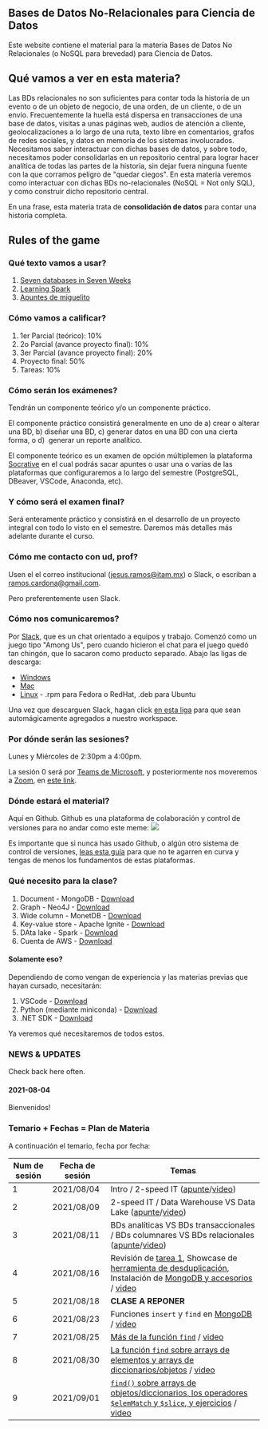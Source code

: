 ## Bases de Datos No-Relacionales para Ciencia de Datos

Este website contiene el material para la materia Bases de Datos No Relacionales (o NoSQL para brevedad) para Ciencia de Datos.

## Qué vamos a ver en esta materia?

Las BDs relacionales no son suficientes para contar toda la historia de un evento o de un objeto de negocio, de una orden, de un cliente, o de un envío. Frecuentemente la huella está dispersa en transacciones de una base de datos, visitas a unas páginas web, audios de atención a cliente, geolocalizaciones a lo largo de una ruta, texto libre en comentarios, grafos de redes sociales, y datos en memoria de los sistemas involucrados. Necesitamos saber interactuar con dichas bases de datos, y sobre todo, necesitamos poder consolidarlas en un repositorio central para lograr hacer analítica de todas las partes de la historia, sin dejar fuera ninguna fuente con la que corramos peligro de "quedar ciegos". En esta materia veremos como interactuar con dichas BDs no-relacionales (NoSQL = Not only SQL), y como construir dicho repositorio central.

En una frase, esta materia trata de **consolidación de datos** para contar una historia completa.

##   Rules of the game

### Qué texto vamos a usar?

1. [Seven databases in Seven Weeks](http://barbra-coco.dyndns.org/yuri/seven/seven2.pdf)
2. [Learning Spark](https://pages.databricks.com/rs/094-YMS-629/images/LearningSpark2.0.pdf)
3. [Apuntes de miguelito](https://drive.google.com/file/d/1yS4RXly7kGCKBjklfX11dwK-fhvMpm-s/view?usp=sharing)


### Cómo vamos a calificar?

1. 1er Parcial (teórico): 10%
2. 2o Parcial (avance proyecto final): 10%
3. 3er Parcial (avance proyecto final): 20%
4. Proyecto final: 50%
5. Tareas: 10%

### Cómo serán los exámenes?
Tendrán un componente teórico y/o un componente práctico.

El componente práctico consistirá generalmente en uno de a) crear o alterar una BD, b) diseñar una BD, c) generar datos en una BD con una cierta forma, o d)  generar un reporte analítico.

El componente teórico es un examen de opción múltiplemen la plataforma [Socrative](https://www.socrative.com/) en el cual podrás sacar apuntes o usar una o varias de las plataformas que configuraremos a lo largo del semestre (PostgreSQL, DBeaver, VSCode, Anaconda, etc).

### Y cómo será el examen final?
Será enteramente práctico y consistirá en el desarrollo de un proyecto integral con todo lo visto en el semestre. Daremos más detalles más adelante durante el curso.

### Cómo me contacto con ud, prof?
Usen el el correo institucional (jesus.ramos@itam.mx) o Slack, o escriban a ramos.cardona@gmail.com.

Pero preferentemente usen Slack.

### Cómo nos comunicaremos?
Por [Slack](https://slack.com), que es un chat orientado a equipos y trabajo. Comenzó como un juego tipo "Among Us", pero cuando hicieron el chat para el juego quedó tan chingón, que lo sacaron como producto separado. Abajo las ligas de descarga:
- [Windows](https://slack.com/downloads/windows)
- [Mac](https://slack.com/help/articles/207677868-Download-Slack-for-Mac)
- [Linux](https://slack.com/downloads/linux) - .rpm para Fedora o RedHat, .deb para Ubuntu

Una vez que descarguen Slack, hagan click [en esta liga](https://join.slack.com/t/nosql4ds-aug-dec-2021/shared_invite/zt-ty8xeun7-KGFTNAdK1D7ylLa5XnoZsg) para que sean automágicamente agregados a nuestro workspace.

### Por dónde serán las sesiones?

Lunes y Miércoles de 2:30pm a 4:00pm.

La sesión 0 será por [Teams de Microsoft](https://www.microsoft.com/es-mx/microsoft-365/microsoft-teams/download-app), y posteriormente nos moveremos a [Zoom](https://zoom.us/download), en [este link](https://itam.zoom.us/my/xuxoramos).

### Dónde estará el material?
Aquí en Github. Github es una plataforma de colaboración y control de versiones para no andar como este meme:
![](https://i.redd.it/05b6u19pseoz.png)

Es importante que si nunca has usado Github, o algún otro sistema de control de versiones, [leas esta guía](https://guides.github.com/activities/hello-world/) para que no te agarren en curva y tengas de menos los fundamentos de estas plataformas.

### Qué necesito para la clase?

1. Document - MongoDB - [Download](https://www.mongodb.com/try/download/community)
2. Graph - Neo4J - [Download](https://neo4j.com/download/)
3. Wide column - MonetDB - [Download](https://www.monetdb.org/Downloads)
3. Key-value store - Apache Ignite - [Download](https://ignite.apache.org/)
4. DAta lake - Spark - [Download](https://spark.apache.org/)
5. Cuenta de AWS - [Download](https://aws.amazon.com/free/?sc_icampaign=acq_aws_takeover-1st-visit-free-tier&sc_ichannel=ha&sc_icontent=awssm-evergreen-1st-visit&sc_iplace=hero&trk=ha_awssm-evergreen-1st-visit&all-free-tier.sort-by=item.additionalFields.SortRank&all-free-tier.sort-order=asc&awsf.Free%20Tier%20Types=*all&awsf.Free%20Tier%20Categories=*all)

#### Solamente eso?

Dependiendo de como vengan de experiencia y las materias previas que hayan cursado, necesitarán:

1. VSCode - [Download](https://code.visualstudio.com/download)
2. Python (mediante miniconda) - [Download](https://docs.conda.io/en/latest/miniconda.html)
3. .NET SDK - [Download](https://dotnet.microsoft.com/download)

Ya veremos qué necesitaremos de todos estos.

### NEWS & UPDATES

Check back here often.

#### 2021-08-04
Bienvenidos!

### Temario + Fechas = Plan de Materia
A continuación el temario, fecha por fecha:

| Num de sesión | Fecha de sesión | Temas |
|---------------|-----------------|-------|
| 1             | 2021/08/04      | Intro / 2-speed IT ([apunte](https://drive.google.com/file/d/1yS4RXly7kGCKBjklfX11dwK-fhvMpm-s/view?usp=sharing)/[video](https://drive.google.com/file/d/1ieoOT-bMrxuAFETPJRegX0bBlerJRWXd/view?usp=sharing))
| 2             | 2021/08/09      | 2-speed IT / Data Warehouse VS Data Lake ([apunte](https://drive.google.com/file/d/1yS4RXly7kGCKBjklfX11dwK-fhvMpm-s/view?usp=sharing)/[video](https://drive.google.com/file/d/1l6x1-kBVJ2J7OhMVgSCPrmdQn7ze_oQ_/view?usp=sharing))
| 3             | 2021/08/11      | BDs analíticas VS BDs transaccionales / BDs columnares VS BDs relacionales ([apunte](https://drive.google.com/file/d/1yS4RXly7kGCKBjklfX11dwK-fhvMpm-s/view?usp=sharing)/[video](https://drive.google.com/file/d/1uurA9_b-LqRqZOrSPzbCWqDMDmsxYhjq/view?usp=sharing))
| 4             | 2021/08/16      | Revisión de [tarea 1](https://docs.google.com/spreadsheets/d/1vAfKm4FhWRxNLE7i9uCAhLwyY-GBkY-Z/edit?usp=sharing&ouid=112731314315641508878&rtpof=true&sd=true), Showcase de [herramienta de desduplicación](https://dedupe.io/), Instalación de [MongoDB y accesorios](https://xuxoramos.github.io/nosql-4-ds/01_mongodb) / [video](https://drive.google.com/file/d/1PsGHNzYT7OPvNlR0zdvIM9RQX_tdr7bd/view?usp=sharing)
| 5             | 2021/08/18      | **CLASE A REPONER** |
| 6             | 2021/08/23      | Funciones `insert` y `find` en [MongoDB](https://xuxoramos.github.io/nosql-4-ds/01_mongodb) / [video](https://drive.google.com/file/d/163qpEwLeXLFY1_17gx-xCLfRjH3NA_0p/view?usp=sharing)
| 7             | 2021/08/25      | [Más de la función `find`](https://xuxoramos.github.io/nosql-4-ds/01_mongodb) / [video](https://drive.google.com/file/d/1uicMJ_S5rMgZWhBYajXHJAMwOkMvfLiy/view?usp=sharing)
| 8             | 2021/08/30      | [La función `find` sobre arrays de elementos y arrays de diccionarios/objetos](https://xuxoramos.github.io/nosql-4-ds/01_mongodb) / [video](https://drive.google.com/file/d/10vUhMDTksjWHVQzV2uljwfw8zyF2B97W/view?usp=sharing)
| 9             | 2021/09/01      | [`find()` sobre arrays de objetos/diccionarios, los operadores `$elemMatch` y `$slice`, y ejercicios](https://xuxoramos.github.io/nosql-4-ds/01_mongodb) / [video](https://drive.google.com/file/d/1Ue5E5tQjNdHr5KqTnUT1H_ayaDKpyGj7/view?usp=sharing)
